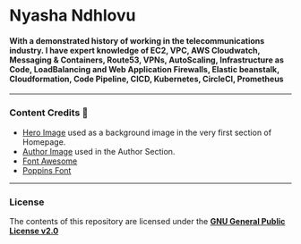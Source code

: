 # Nyasha Ndhlovu

#### With a demonstrated history of working in the **telecommunications** industry. I have expert knowledge of EC2, VPC, AWS Cloudwatch, Messaging & Containers, Route53, VPNs, AutoScaling, Infrastructure as Code, LoadBalancing and Web Application Firewalls, Elastic beanstalk, Cloudformation, Code Pipeline, CICD, Kubernetes, CircleCI, Prometheus
---

### Content Credits :green_heart:
* [Hero Image](https://images.unsplash.com/photo-1563656157432-67560011e209?ixlib=rb-1.2.1&ixid=MnwxMjA3fDB8MHxwaG90by1wYWdlfHx8fGVufDB8fHx8&auto=format&fit=crop&w=1632&q=80) used as a background image in the very first section of Homepage.
* [Author Image](https://nyashandhlovu.co.za/wp-content/uploads/2022/08/pp.jpg) used in the Author Section.
* [Font Awesome](https://fontawesome.com/)
* [Poppins Font](https://fonts.google.com/specimen/Poppins)

---

### License
The contents of this repository are licensed under the [**GNU General Public License v2.0**](https://github.com/thedevslot/WhatATheme/blob/master/LICENSE)
